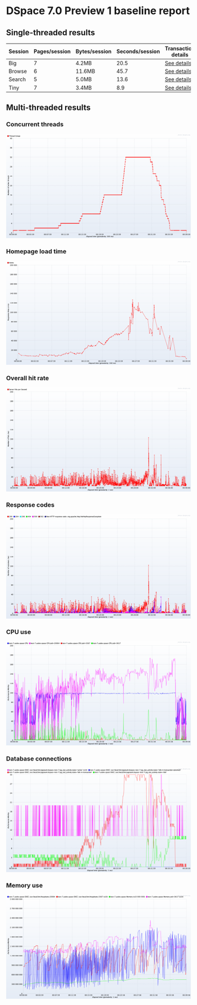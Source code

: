 # DSpace 7.0 Preview 1 baseline report

## Single-threaded results

Session | Pages/session | Bytes/session | Seconds/session | Transaction details
-|-|-|-|-
Big | 7 | 4.2MB | 20.5 | [See details](details-big)
Browse | 6 | 11.6MB | 45.7 | [See details](details-browse)
Search | 5 | 5.0MB | 13.6 | [See details](details-search)
Tiny | 7 | 3.4MB | 8.9 | [See details](details-tiny)

## Multi-threaded results

### Concurrent threads

![](threads.png)

### Homepage load time

![](home.png)

### Overall hit rate

![](hits.png)

### Response codes

![](codes.png)

### CPU use

![](cpu.png)

### Database connections

![](database.png)

### Memory use

![](memory.png)

